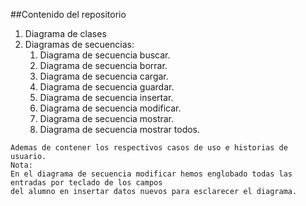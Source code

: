 ##Contenido del repositorio
1. Diagrama de clases
2. Diagramas de secuencias:
    1. Diagrama de secuencia buscar.
    2. Diagrama de secuencia borrar.
    3. Diagrama de secuencia cargar.
    4. Diagrama de secuencia guardar.
    5. Diagrama de secuencia insertar.
    6. Diagrama de secuencia modificar.
    7. Diagrama de secuencia mostrar.
    8. Diagrama de secuencia mostrar todos.

~~~
Ademas de contener los respectivos casos de uso e historias de usuario.
Nota:
En el diagrama de secuencia modificar hemos englobado todas las entradas por teclado de los campos 
del alumno en insertar datos nuevos para esclarecer el diagrama.
~~~
